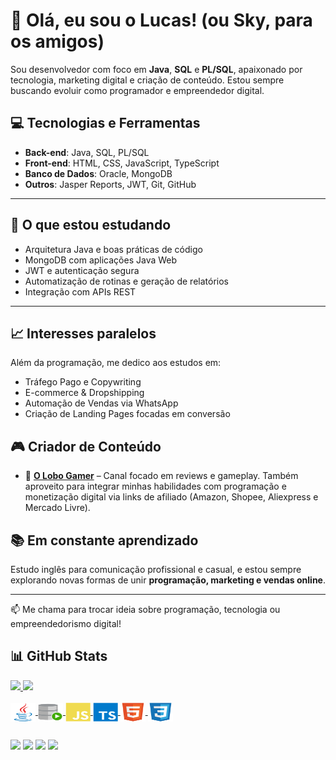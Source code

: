 # 👋 Olá, eu sou o Lucas! (ou Sky, para os amigos)

Sou desenvolvedor com foco em **Java**, **SQL** e **PL/SQL**, apaixonado por tecnologia, marketing digital e criação de conteúdo. Estou sempre buscando evoluir como programador e empreendedor digital.

## 💻 Tecnologias e Ferramentas
- **Back-end**: Java, SQL, PL/SQL
- **Front-end**: HTML, CSS, JavaScript, TypeScript
- **Banco de Dados**: Oracle, MongoDB
- **Outros**: Jasper Reports, JWT, Git, GitHub

---

## 🚀 O que estou estudando
- Arquitetura Java e boas práticas de código
- MongoDB com aplicações Java Web
- JWT e autenticação segura
- Automatização de rotinas e geração de relatórios
- Integração com APIs REST

---

## 📈 Interesses paralelos
Além da programação, me dedico aos estudos em:
- Tráfego Pago e Copywriting
- E-commerce & Dropshipping
- Automação de Vendas via WhatsApp
- Criação de Landing Pages focadas em conversão

## 🎮 Criador de Conteúdo
- 🎥 [**O Lobo Gamer**](https://www.youtube.com/@olobogamer) – Canal focado em reviews e gameplay. Também aproveito para integrar minhas habilidades com programação e monetização digital via links de afiliado (Amazon, Shopee, Aliexpress e Mercado Livre).

## 📚 Em constante aprendizado
Estudo inglês para comunicação profissional e casual, e estou sempre explorando novas formas de unir **programação, marketing e vendas online**.

---

📫 Me chama para trocar ideia sobre programação, tecnologia ou empreendedorismo digital!  

## 📊 GitHub Stats

<div>
  <a href="https://beacons.ai/o_lobo">
  <img height="160em" src="https://github-readme-stats.vercel.app/api?username=lobofullstack&locale=pt-br&show_icons=true&icon_color=FFFFFF&layout=compact&langs_count=6&theme=dark&border_radius=3.0"/>
  <img height="160em" src="https://github-readme-stats.vercel.app/api/top-langs/?username=lobofullstack&locale=pt-br&layout=compact&langs_count=6&theme=dark&border_radius=3.0"/>
</div>

<div style="display: inline_block"><br>
  <img align="center" alt="Lobo-Java" height="30" width="40" src="https://raw.githubusercontent.com/devicons/devicon/master/icons/java/java-original.svg">
  <img align="center" alt="Lobo-SqlDeveloper" height="30" width="40" src="https://raw.githubusercontent.com/devicons/devicon/master/icons/sqldeveloper/sqldeveloper-original.svg">
  <img align="center" alt="Lobo-Js" height="30" width="40" src="https://raw.githubusercontent.com/devicons/devicon/master/icons/javascript/javascript-plain.svg">
  <img align="center" alt="Lobo-Ts" height="30" width="40" src="https://raw.githubusercontent.com/devicons/devicon/master/icons/typescript/typescript-plain.svg">
  <img align="center" alt="Lobo-HTML" height="30" width="40" src="https://raw.githubusercontent.com/devicons/devicon/master/icons/html5/html5-original.svg">
  <img align="center" alt="Lobo-HTML" height="30" width="40" src="https://raw.githubusercontent.com/devicons/devicon/master/icons/css3/css3-original.svg">
</div>
  
  ##
 
<div> 
  <a href="https://www.youtube.com/@OLobo_Gamer" target="_blank"><img src="https://img.shields.io/badge/YouTube-FF0000?style=for-the-badge&logo=youtube&logoColor=white" target="_blank"></a>
  <a href="https://discord.gg/c628ctpS" target="_blank"><img src="https://img.shields.io/badge/Discord-7289DA?style=for-the-badge&logo=discord&logoColor=white" target="_blank"></a> 
  <a href = "mailto:lucas.silva.swr@gmail.com"><img src="https://img.shields.io/badge/-Gmail-%23333?style=for-the-badge&logo=gmail&logoColor=white" target="_blank"></a>
  <a href="https://www.linkedin.com/in/lucassilva1995/" target="_blank"><img src="https://img.shields.io/badge/-LinkedIn-%230077B5?style=for-the-badge&logo=linkedin&logoColor=white" target="_blank"></a> 
</div>
